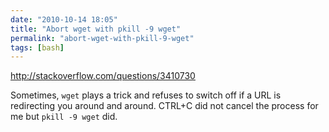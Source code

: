 ```yaml
---
date: "2010-10-14 18:05"
title: "Abort wget with pkill -9 wget"
permalink: "abort-wget-with-pkill-9-wget"
tags: [bash]
---
```


http://stackoverflow.com/questions/3410730

Sometimes, `wget` plays a trick and refuses to switch off if a URL is redirecting you around and around. CTRL+C did not cancel the process for me but `pkill -9 wget` did.
